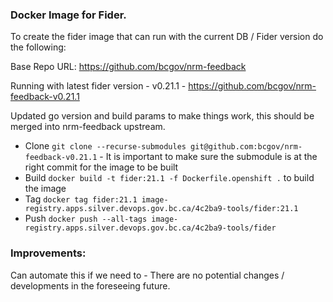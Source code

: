 ### Docker Image for Fider. 

To create the fider image that can run with the current DB / Fider version do the following: 

Base Repo URL: https://github.com/bcgov/nrm-feedback

Running with latest fider version - v0.21.1 - https://github.com/bcgov/nrm-feedback-v0.21.1

Updated go version and build params to make things work, this should be merged into nrm-feedback upstream.


- Clone `git clone --recurse-submodules git@github.com:bcgov/nrm-feedback-v0.21.1` - It is important to make sure the submodule is at the right commit for the image to be built
- Build `docker build -t fider:21.1 -f Dockerfile.openshift .` to build the image 
- Tag `docker tag fider:21.1 image-registry.apps.silver.devops.gov.bc.ca/4c2ba9-tools/fider:21.1` 
- Push `docker push --all-tags image-registry.apps.silver.devops.gov.bc.ca/4c2ba9-tools/fider`


### Improvements: 

Can automate this if we need to - There are no potential changes / developments in the foreseeing future. 

